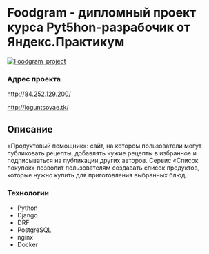 # Foodgram - дипломный проект курса Pyt5hon-разрабочик от Яндекс.Практикум
[![Foodgram_project](https://github.com/LoguntsovAE/foodgram-project-react/actions/workflows/main.yml/badge.svg)](https://github.com/LoguntsovAE/foodgram-project-react/actions/workflows/main.yml)

### Адрес проекта
http://84.252.129.200/

http://loguntsovae.tk/

## Описание
«Продуктовый помощник»: сайт, на котором пользователи могут публиковать рецепты, добавлять чужие рецепты в избранное и подписываться на публикации других авторов. Сервис «Список покупок» позволит пользователям создавать список продуктов, которые нужно купить для приготовления выбранных блюд.

### Технологии
- Python
- Django
- DRF
- PostgreSQL
- nginx
- Docker
